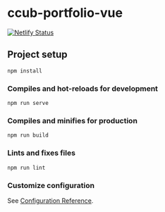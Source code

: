 # ccub-portfolio-vue

[![Netlify Status](https://api.netlify.com/api/v1/badges/09fb27d0-83f6-4b92-a7ac-aada811b2461/deploy-status)](https://app.netlify.com/sites/ccub-portfolio-1914577/deploys)

## Project setup

```
npm install
```

### Compiles and hot-reloads for development

```
npm run serve
```

### Compiles and minifies for production

```
npm run build
```

### Lints and fixes files

```
npm run lint
```

### Customize configuration

See [Configuration Reference](https://cli.vuejs.org/config/).
